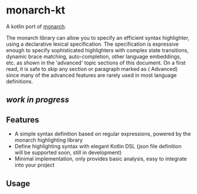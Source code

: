 # monarch-kt

A kotlin port of [monarch](https://microsoft.github.io/monaco-editor/monarch.html).

The monarch library can allow you to specify an efficient syntax highlighter, using a declarative lexical
specification. The specification is expressive enough to specify sophisticated highlighters
with complex state transitions, dynamic brace matching, auto-completion, other language embeddings, etc. as shown in
the 'advanced' topic sections of this document. On a first read, it is safe to skip any section or paragraph marked as (
Advanced) since many of the advanced features are rarely used in most language definitions.

## _work in progress_

## Features

- A simple syntax definition based on regular expressions, powered by the monarch highlighting library
- Define highlighting syntax with elegant Kotlin DSL (json file definition will be supported soon, still in development)
- Minimal implementation, only provides basic analysis, easy to integrate into your project

## Usage


